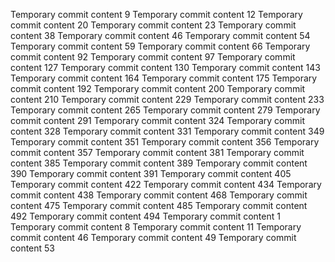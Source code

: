 Temporary commit content 9
Temporary commit content 12
Temporary commit content 20
Temporary commit content 23
Temporary commit content 38
Temporary commit content 46
Temporary commit content 54
Temporary commit content 59
Temporary commit content 66
Temporary commit content 92
Temporary commit content 97
Temporary commit content 127
Temporary commit content 130
Temporary commit content 143
Temporary commit content 164
Temporary commit content 175
Temporary commit content 192
Temporary commit content 200
Temporary commit content 210
Temporary commit content 229
Temporary commit content 233
Temporary commit content 265
Temporary commit content 279
Temporary commit content 291
Temporary commit content 324
Temporary commit content 328
Temporary commit content 331
Temporary commit content 349
Temporary commit content 351
Temporary commit content 356
Temporary commit content 357
Temporary commit content 381
Temporary commit content 385
Temporary commit content 389
Temporary commit content 390
Temporary commit content 391
Temporary commit content 405
Temporary commit content 422
Temporary commit content 434
Temporary commit content 438
Temporary commit content 468
Temporary commit content 475
Temporary commit content 485
Temporary commit content 492
Temporary commit content 494
Temporary commit content 1
Temporary commit content 8
Temporary commit content 11
Temporary commit content 46
Temporary commit content 49
Temporary commit content 53

